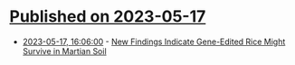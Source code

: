 # [Published on 2023-05-17](index.md)

* [2023-05-17, 16:06:00](https://soylentnews.org/article.pl?sid=23/05/16/1527202&from=rss) - [New Findings Indicate Gene-Edited Rice Might Survive in Martian Soil](https://soylentnews.org/article.pl?sid=23/05/16/1527202&from=rss)
